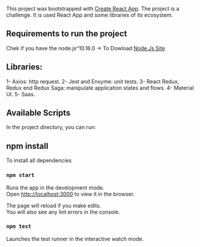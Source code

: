 
This project was bootstrapped with [Create React App](https://github.com/facebook/create-react-app).
The project is a challenge. It is used React App and some libraries of its ecosystem.
 
## Requirements to run the project
Chek if you have the node.js^10.16.0 -> To Dowload [Node.Js Site](https://nodejs.org/en/)


## Libraries: 
1- Axios: http request.
2- Jest and Enxyme: unit tests.
3- React Redux, Redux end Redux Saga:  manipulate application states and flows.
4- Material UI.
5- Saas.



## Available Scripts
In the project directory, you can run:

## npm install
To install all dependencies

### `npm start`

Runs the app in the development mode.<br />
Open [http://localhost:3000](http://localhost:3000) to view it in the browser.

The page will reload if you make edits.<br />
You will also see any lint errors in the console.

### `npm test`

Launches the test runner in the interactive watch mode.<br />

